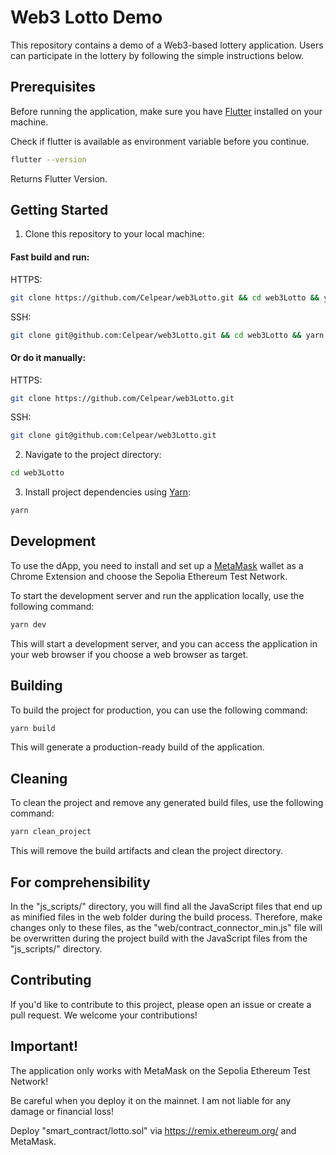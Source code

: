# Web3 Lotto Demo

This repository contains a demo of a Web3-based lottery application. Users can participate in the lottery by following the simple instructions below.

## Prerequisites

Before running the application, make sure you have [Flutter](https://docs.flutter.dev/get-started/install) installed on your machine.

Check if flutter is available as environment variable before you continue.

```bash
flutter --version
```
Returns Flutter Version.

## Getting Started

1. Clone this repository to your local machine:

#### Fast build and run:

HTTPS:
```bash
git clone https://github.com/Celpear/web3Lotto.git && cd web3Lotto && yarn && yarn dev
```
SSH:
```bash
git clone git@github.com:Celpear/web3Lotto.git && cd web3Lotto && yarn && yarn dev
```

#### Or do it manually:

HTTPS:
```bash
git clone https://github.com/Celpear/web3Lotto.git
```
SSH:
```bash
git clone git@github.com:Celpear/web3Lotto.git
```

2. Navigate to the project directory:
```bash
cd web3Lotto
```
3. Install project dependencies using [Yarn](https://classic.yarnpkg.com/):
```bash
yarn
```
## Development
To use the dApp, you need to install and set up a [MetaMask](https://metamask.io/download/) wallet as a Chrome Extension and choose the Sepolia Ethereum Test Network.  

To start the development server and run the application locally, use the following command:
```bash
yarn dev
```
This will start a development server, and you can access the application in your web browser if you choose a web browser as target.

## Building

To build the project for production, you can use the following command:
```bash
yarn build
```
This will generate a production-ready build of the application.

## Cleaning

To clean the project and remove any generated build files, use the following command:
```bash
yarn clean_project
```
This will remove the build artifacts and clean the project directory.

## For comprehensibility

In the "js_scripts/" directory, you will find all the JavaScript files that end up as minified files in the web folder during the build process. Therefore, make changes only to these files, as the "web/contract_connector_min.js" file will be overwritten during the project build with the JavaScript files from the "js_scripts/" directory.

## Contributing

If you'd like to contribute to this project, please open an issue or create a pull request. We welcome your contributions!

## Important!

The application only works with MetaMask on the Sepolia Ethereum Test Network!

Be careful when you deploy it on the mainnet. I am not liable for any damage or financial loss!

Deploy "smart_contract/lotto.sol" via https://remix.ethereum.org/ and MetaMask.
